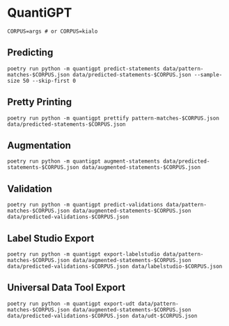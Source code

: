 # QuantiGPT

```shell
CORPUS=args # or CORPUS=kialo
```

## Predicting

```shell
poetry run python -m quantigpt predict-statements data/pattern-matches-$CORPUS.json data/predicted-statements-$CORPUS.json --sample-size 50 --skip-first 0
```

## Pretty Printing

```shell
poetry run python -m quantigpt prettify pattern-matches-$CORPUS.json data/predicted-statements-$CORPUS.json
```

## Augmentation

```shell
poetry run python -m quantigpt augment-statements data/predicted-statements-$CORPUS.json data/augmented-statements-$CORPUS.json
```

## Validation

```shell
poetry run python -m quantigpt predict-validations data/pattern-matches-$CORPUS.json data/augmented-statements-$CORPUS.json data/predicted-validations-$CORPUS.json
```

## Label Studio Export

```shell
poetry run python -m quantigpt export-labelstudio data/pattern-matches-$CORPUS.json data/augmented-statements-$CORPUS.json data/predicted-validations-$CORPUS.json data/labelstudio-$CORPUS.json
```

## Universal Data Tool Export

```shell
poetry run python -m quantigpt export-udt data/pattern-matches-$CORPUS.json data/augmented-statements-$CORPUS.json data/predicted-validations-$CORPUS.json data/udt-$CORPUS.json
```
